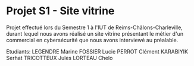 # Projet S1 - Site vitrine
Projet effectué lors du Semestre 1 à l'IUT de Reims-Châlons-Charleville, durant lequel nous avons réalisé un site vitrine présentant le métier d'un commercial en cybersécurité que nous avons interviewé au préalable.

Etudiants: 
LEGENDRE Marine
FOSSIER Lucie
PERROT Clément
KARABIYIK Serhat
TRICOTTEUX Jules
LORTEAU Chelo

